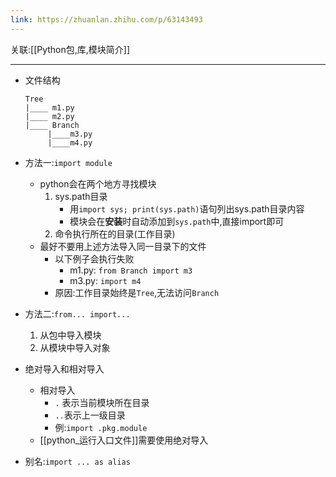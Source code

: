 ```yaml
---
link: https://zhuanlan.zhihu.com/p/63143493
---
```

关联:[[Python包,库,模块简介]]

---
- 文件结构

	```text
	Tree
	|____ m1.py
	|____ m2.py
	|____ Branch
	     |____m3.py
	     |____m4.py
	```



- 方法一:`import module`
	- python会在两个地方寻找模块
		1. sys.path目录
			- 用`import sys; print(sys.path)`语句列出sys.path目录内容
			- 模块会在**安装**时自动添加到`sys.path`中,直接import即可
		3. 命令执行所在的目录(工作目录)
	- 最好不要用上述方法导入同一目录下的文件
		- 以下例子会执行失败
			- m1.py: `from Branch import m3`
			- m3.py: `import m4`
		- 原因:工作目录始终是`Tree`,无法访问`Branch`

- 方法二:`from... import...`
	1. 从包中导入模块
	2. 从模块中导入对象

- 绝对导入和相对导入
	- 相对导入
		- `.` 表示当前模块所在目录
		- `..`表示上一级目录
		- 例:`import .pkg.module`
	- [[python_运行入口文件]]需要使用绝对导入

- 别名:`import ... as alias`

